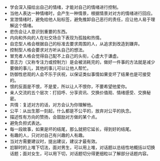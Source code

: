 - 学会深入描绘出自己的情绪，才能对自己的情绪进行控制。
- 当他人表达一种情绪时，会产生一种情景，根据情景对对方的情绪进行回应。
- 宣泄情绪时，避免给他人贴标签，避免推卸自己恶行的责任，应让他人易于理解这个情绪。
- 悲伤会让人意识到重要的东西。
- 内向和外向的人在社交场合下表现为孤独和热情。
- 自恋型人格会根据自己的标准去要求周围的人，从追求到改造到嫌弃。
- 控制型人格会要求对方听从自己的想法。
- 冒充者人格会觉得自己配不上自己的头衔，心虚大于谦虚。
- 意志力（又称专注力或控制力）是会被消耗完的，做好一件事的方法就是减少要做的事儿，其他的事儿可以让他人帮忙。
- 防御性悲观的人会不乐于庆祝，以保证类似事情如果变坏了结果也是可接受的。
- 恨的反面是不恨，不是爱，所以让人不恨你，不要希望他爱你。
- 亲人交流的五个层次：打招呼、分享资讯、交换价值观、情绪感受、交换秘密。
- 共情：复述对方的话，对方会认为你理解他。
- 公平：从出生那一刻起，什么都是不公平的，放弃对公平的执念。
- 描述性有方向的赞扬，会鼓励对方做的某个点。
- 避免负担式表达。
- 每一段故事，如果是坏的结尾，那么就把它延长，得到好的结尾。
- 有趣的人，只对对自己有兴趣的人有趣。
- 当对方需要建议时，提出建议，建议才最有效。
- 尬聊时的上堆下切法，面对男生，可以用上堆，对话题以总结性地概括以切换话题；面对女生，可以用下切，对话题切分得更细粒以了解部分话题内容。
